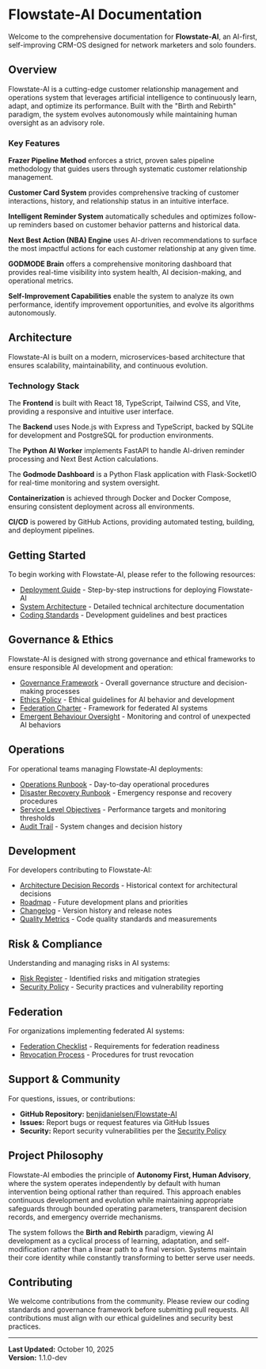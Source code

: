 # Flowstate-AI Documentation

Welcome to the comprehensive documentation for **Flowstate-AI**, an AI-first, self-improving CRM-OS designed for network marketers and solo founders.

## Overview

Flowstate-AI is a cutting-edge customer relationship management and operations system that leverages artificial intelligence to continuously learn, adapt, and optimize its performance. Built with the "Birth and Rebirth" paradigm, the system evolves autonomously while maintaining human oversight as an advisory role.

### Key Features

**Frazer Pipeline Method** enforces a strict, proven sales pipeline methodology that guides users through systematic customer relationship management.

**Customer Card System** provides comprehensive tracking of customer interactions, history, and relationship status in an intuitive interface.

**Intelligent Reminder System** automatically schedules and optimizes follow-up reminders based on customer behavior patterns and historical data.

**Next Best Action (NBA) Engine** uses AI-driven recommendations to surface the most impactful actions for each customer relationship at any given time.

**GODMODE Brain** offers a comprehensive monitoring dashboard that provides real-time visibility into system health, AI decision-making, and operational metrics.

**Self-Improvement Capabilities** enable the system to analyze its own performance, identify improvement opportunities, and evolve its algorithms autonomously.

## Architecture

Flowstate-AI is built on a modern, microservices-based architecture that ensures scalability, maintainability, and continuous evolution.

### Technology Stack

The **Frontend** is built with React 18, TypeScript, Tailwind CSS, and Vite, providing a responsive and intuitive user interface.

The **Backend** uses Node.js with Express and TypeScript, backed by SQLite for development and PostgreSQL for production environments.

The **Python AI Worker** implements FastAPI to handle AI-driven reminder processing and Next Best Action calculations.

The **Godmode Dashboard** is a Python Flask application with Flask-SocketIO for real-time monitoring and system oversight.

**Containerization** is achieved through Docker and Docker Compose, ensuring consistent deployment across all environments.

**CI/CD** is powered by GitHub Actions, providing automated testing, building, and deployment pipelines.

## Getting Started

To begin working with Flowstate-AI, please refer to the following resources:

- [Deployment Guide](DEPLOYMENT_GUIDE.md) - Step-by-step instructions for deploying Flowstate-AI
- [System Architecture](SYSTEM_ARCHITECTURE.md) - Detailed technical architecture documentation
- [Coding Standards](CODING_STANDARDS.md) - Development guidelines and best practices

## Governance & Ethics

Flowstate-AI is designed with strong governance and ethical frameworks to ensure responsible AI development and operation:

- [Governance Framework](GOVERNANCE.md) - Overall governance structure and decision-making processes
- [Ethics Policy](ETHICS.md) - Ethical guidelines for AI behavior and development
- [Federation Charter](FEDERATION_CHARTER.md) - Framework for federated AI systems
- [Emergent Behaviour Oversight](EMERGENT_BEHAVIOUR_OVERSIGHT_AND_CESSATION.md) - Monitoring and control of unexpected AI behaviors

## Operations

For operational teams managing Flowstate-AI deployments:

- [Operations Runbook](OPS_RUNBOOK.md) - Day-to-day operational procedures
- [Disaster Recovery Runbook](DR_RUNBOOK.md) - Emergency response and recovery procedures
- [Service Level Objectives](SLOS.md) - Performance targets and monitoring thresholds
- [Audit Trail](AUDIT_TRAIL.md) - System changes and decision history

## Development

For developers contributing to Flowstate-AI:

- [Architecture Decision Records](adr/) - Historical context for architectural decisions
- [Roadmap](ROADMAP.md) - Future development plans and priorities
- [Changelog](CHANGELOG.md) - Version history and release notes
- [Quality Metrics](QUALITY.md) - Code quality standards and measurements

## Risk & Compliance

Understanding and managing risks in AI systems:

- [Risk Register](RISK_REGISTER.md) - Identified risks and mitigation strategies
- [Security Policy](../SECURITY.md) - Security practices and vulnerability reporting

## Federation

For organizations implementing federated AI systems:

- [Federation Checklist](FEDERATION_CHECKLIST.md) - Requirements for federation readiness
- [Revocation Process](REVOCATION.md) - Procedures for trust revocation

## Support & Community

For questions, issues, or contributions:

- **GitHub Repository:** [benjidanielsen/Flowstate-AI](https://github.com/benjidanielsen/Flowstate-AI)
- **Issues:** Report bugs or request features via GitHub Issues
- **Security:** Report security vulnerabilities per the [Security Policy](../SECURITY.md)

## Project Philosophy

Flowstate-AI embodies the principle of **Autonomy First, Human Advisory**, where the system operates independently by default with human intervention being optional rather than required. This approach enables continuous development and evolution while maintaining appropriate safeguards through bounded operating parameters, transparent decision records, and emergency override mechanisms.

The system follows the **Birth and Rebirth** paradigm, viewing AI development as a cyclical process of learning, adaptation, and self-modification rather than a linear path to a final version. Systems maintain their core identity while constantly transforming to better serve user needs.

## Contributing

We welcome contributions from the community. Please review our coding standards and governance framework before submitting pull requests. All contributions must align with our ethical guidelines and security best practices.

---

**Last Updated:** October 10, 2025  
**Version:** 1.1.0-dev

